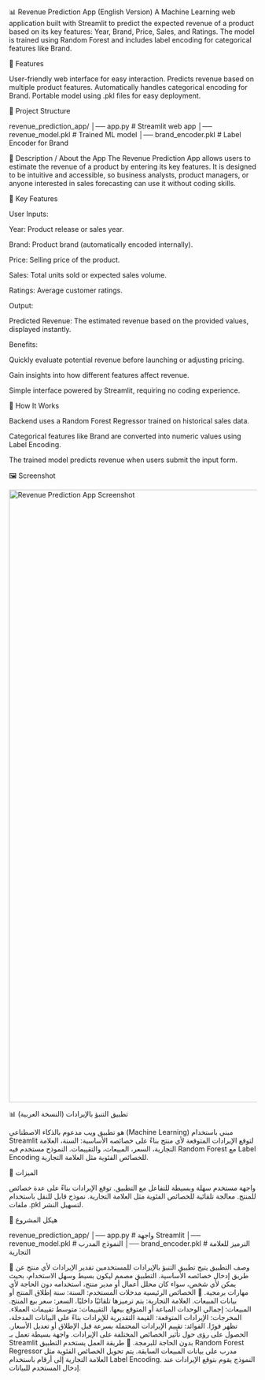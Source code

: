 📊 Revenue Prediction App (English Version)
A Machine Learning web application built with Streamlit to predict the expected revenue of a product based on its key features: Year, Brand, Price, Sales, and Ratings.
The model is trained using Random Forest and includes label encoding for categorical features like Brand.

🚀 Features

User-friendly web interface for easy interaction.
Predicts revenue based on multiple product features.
Automatically handles categorical encoding for Brand.
Portable model using .pkl files for easy deployment.

📂 Project Structure

revenue_prediction_app/
│── app.py                # Streamlit web app
│── revenue_model.pkl     # Trained ML model
│── brand_encoder.pkl     # Label Encoder for Brand


📝 Description / About the App
The Revenue Prediction App allows users to estimate the revenue of a product by entering its key features.
It is designed to be intuitive and accessible, so business analysts, product managers, or anyone interested in sales forecasting can use it without coding skills.

🔹 Key Features

User Inputs:

Year: Product release or sales year.

Brand: Product brand (automatically encoded internally).

Price: Selling price of the product.

Sales: Total units sold or expected sales volume.

Ratings: Average customer ratings.

Output:

Predicted Revenue: The estimated revenue based on the provided values, displayed instantly.

Benefits:

Quickly evaluate potential revenue before launching or adjusting pricing.

Gain insights into how different features affect revenue.

Simple interface powered by Streamlit, requiring no coding experience.

🔹 How It Works

Backend uses a Random Forest Regressor trained on historical sales data.

Categorical features like Brand are converted into numeric values using Label Encoding.

The trained model predicts revenue when users submit the input form.

🖼 Screenshot

<img width="1920" height="1243" alt="Revenue Prediction App Screenshot" src="https://github.com/user-attachments/assets/06b39678-8536-4e53-8205-ad89c8a0af5d" />



📊 تطبيق التنبؤ بالإيرادات (النسخة العربية)

هو تطبيق ويب مدعوم بالذكاء الاصطناعي (Machine Learning) مبني باستخدام Streamlit لتوقع الإيرادات المتوقعة لأي منتج بناءً على خصائصه الأساسية: السنة، العلامة التجارية، السعر، المبيعات، والتقييمات.
النموذج مستخدم فيه Random Forest مع Label Encoding للخصائص الفئوية مثل العلامة التجارية.

🚀 الميزات

واجهة مستخدم سهلة وبسيطة للتفاعل مع التطبيق.
توقع الإيرادات بناءً على عدة خصائص للمنتج.
معالجة تلقائية للخصائص الفئوية مثل العلامة التجارية.
نموذج قابل للنقل باستخدام ملفات .pkl لتسهيل النشر.

📂 هيكل المشروع

revenue_prediction_app/
│── app.py                # واجهة Streamlit
│── revenue_model.pkl     # النموذج المدرب
│── brand_encoder.pkl     # الترميز للعلامة التجارية

📝 وصف التطبيق
يتيح تطبيق التنبؤ بالإيرادات للمستخدمين تقدير الإيرادات لأي منتج عن طريق إدخال خصائصه الأساسية.
التطبيق مصمم ليكون بسيط وسهل الاستخدام، بحيث يمكن لأي شخص، سواء كان محلل أعمال أو مدير منتج، استخدامه دون الحاجة لأي مهارات برمجية.
🔹 الخصائص الرئيسية
مدخلات المستخدم:
السنة: سنة إطلاق المنتج أو بيانات المبيعات.
العلامة التجارية: يتم ترميزها تلقائيًا داخليًا.
السعر: سعر بيع المنتج.
المبيعات: إجمالي الوحدات المباعة أو المتوقع بيعها.
التقييمات: متوسط تقييمات العملاء.
المخرجات:
الإيرادات المتوقعة: القيمة التقديرية للإيرادات بناءً على البيانات المدخلة، تظهر فورًا.
الفوائد:
تقييم الإيرادات المحتملة بسرعة قبل الإطلاق أو تعديل الأسعار.
الحصول على رؤى حول تأثير الخصائص المختلفة على الإيرادات.
واجهة بسيطة تعمل بـ Streamlit بدون الحاجة للبرمجة.
🔹 طريقة العمل
يستخدم التطبيق Random Forest Regressor مدرب على بيانات المبيعات السابقة.
يتم تحويل الخصائص الفئوية مثل العلامة التجارية إلى أرقام باستخدام Label Encoding.
النموذج يقوم بتوقع الإيرادات عند إدخال المستخدم للبيانات.






